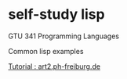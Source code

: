 # self-study lisp

GTU 341 Programming Languages

Common lisp examples


[Tutorial : art2.ph-freiburg.de](http://art2.ph-freiburg.de/Lisp-Course)
